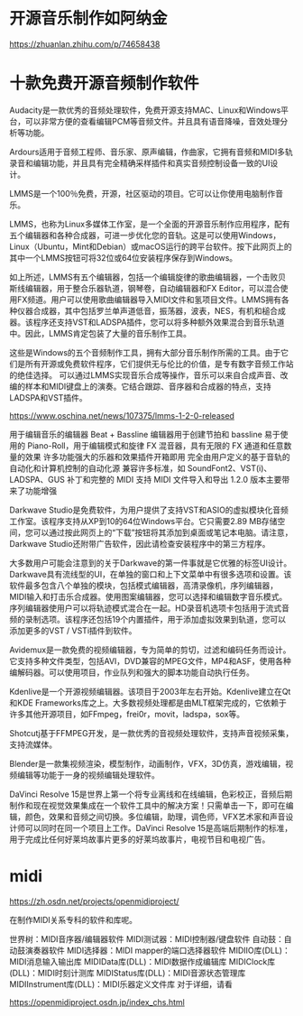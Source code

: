 # 开源音乐制作如阿纳金

https://zhuanlan.zhihu.com/p/74658438

# 十款免费开源音频制作软件

Audacity是一款优秀的音频处理软件，免费开源支持MAC、Linux和Windows平台，可以非常方便的查看编辑PCM等音频文件。并且具有语音降噪，音效处理分析等功能。



Ardours适用于音频工程师、音乐家、原声编辑，作曲家，它拥有音频和MIDI多轨录音和编辑功能，并且具有完全精确采样插件和真实音频控制设备一致的UI设计。








LMMS是一个100％免费，开源，社区驱动的项目。它可以让你使用电脑制作音乐。











LMMS，也称为Linux多媒体工作室，是一个全面的开源音乐制作应用程序，配有五个编辑器和各种合成器，可进一步优化您的音轨。这是可以使用Windows，Linux（Ubuntu，Mint和Debian）或macOS运行的跨平台软件。按下此网页上的其中一个LMMS按钮可将32位或64位安装程序保存到Windows。

如上所述，LMMS有五个编辑器，包括一个编辑旋律的歌曲编辑器，一个击败贝斯线编辑器，用于整合乐器轨道，钢琴卷，自动编辑器和FX Editor，可以混合使用FX频道。用户可以使用歌曲编辑器导入MIDI文件和氢项目文件。LMMS拥有各种仪器合成器，其中包括罗兰单声道低音，振荡器，波表，NES，有机和槌合成器。该程序还支持VST和LADSPA插件，您可以将多种额外效果混合到音乐轨道中。因此，LMMS肯定包装了大量的音乐制作工具。

这些是Windows的五个音频制作工具，拥有大部分音乐制作所需的工具。由于它们是所有开源或免费软件程序，它们提供无与伦比的价值，是专有数字音频工作站的绝佳选择。
可以通过LMMS实现音乐合成等操作，音乐可以来自合成声音、改编的样本和MIDI键盘上的演奏。它结合跟踪、音序器和合成器的特点，支持LADSPA和VST插件。

https://www.oschina.net/news/107375/lmms-1-2-0-released

用于编辑音乐的编辑器
Beat + Bassline 编辑器用于创建节拍和 bassline
易于使用的 Piano-Roll，用于编辑模式和旋律
FX 混音器，具有无限的 FX 通道和任意数量的效果
许多功能强大的乐器和效果插件开箱即用
完全由用户定义的基于音轨的自动化和计算机控制的自动化源
兼容许多标准，如 SoundFont2、VST(i)、LADSPA、GUS 补丁和完整的 MIDI 支持
MIDI 文件导入和导出
1.2.0 版本主要带来了功能增强



Darkwave Studio是免费软件，为用户提供了支持VST和ASIO的虚拟模块化音频工作室。该程序支持从XP到10的64位Windows平台。它只需要2.89 MB存储空间，您可以通过按此网页上的“下载”按钮将其添加到桌面或笔记本电脑。请注意，Darkwave Studio还附带广告软件，因此请检查安装程序中的第三方程序。

大多数用户可能会注意到的关于Darkwave的第一件事就是它优雅的标签UI设计。Darkwave具有流线型的UI，在单独的窗口和上下文菜单中有很多选项和设置。该软件最多包含八个单独的模块，包括模式编辑器，高清录像机，序列编辑器，MIDI输入和打击乐合成器。使用图案编辑器，您可以选择和编辑数字音乐模式。序列编辑器使用户可以将轨迹模式混合在一起。HD录音机选项卡包括用于流式音频的录制选项。该程序还包括19个内置插件，用于添加虚拟效果到轨道，您可以添加更多的VST / VSTi插件到软件。





Avidemux是一款免费的视频编辑器，专为简单的剪切，过滤和编码任务而设计。它支持多种文件类型，包括AVI，DVD兼容的MPEG文件，MP4和ASF，使用各种编解码器。可以使用项目，作业队列和强大的脚本功能自动执行任务。






Kdenlive是一个开源视频编辑器。该项目于2003年左右开始。Kdenlive建立在Qt和KDE Frameworks库之上。大多数视频处理都是由MLT框架完成的，它依赖于许多其他开源项目，如FFmpeg，frei0r，movit，ladspa，sox等。


Shotcutj基于FFMPEG开发，是一款优秀的音视频处理软件，支持声音视频采集，支持流媒体。





Blender是一款集视频渲染，模型制作，动画制作，VFX，3D仿真，游戏编辑，视频编辑等功能于一身的视频编辑处理软件。




DaVinci Resolve 15是世界上第一个将专业离线和在线编辑，色彩校正，音频后期制作和现在视觉效果集成在一个软件工具中的解决方案！只需单击一下，即可在编辑，颜色，效果和音频之间切换。多位编辑，助理，调色师，VFX艺术家和声音设计师可以同时在同一个项目上工作。DaVinci Resolve 15是高端后期制作的标准，用于完成比任何好莱坞故事片更多的好莱坞故事片，电视节目和电视广告。

# midi
https://zh.osdn.net/projects/openmidiproject/

在制作MIDI关系专科的软件和库呢。

世界树：MIDI音序器/编辑器软件
MIDI测试器：MIDI控制器/键盘软件
自动鼓：自动鼓演奏器软件
MIDI选择器：MIDI mapper的端口选择器软件
MIDIIO库(DLL)：MIDI消息输入输出库
MIDIData库(DLL)：MIDI数据作成编辑库
MIDIClock库(DLL)：MIDI时刻计测库
MIDIStatus库(DLL)：MIDI音源状态管理库
MIDIInstrument库(DLL)：MIDI乐器定义文件库
对于详细，请看

https://openmidiproject.osdn.jp/index_chs.html























































































